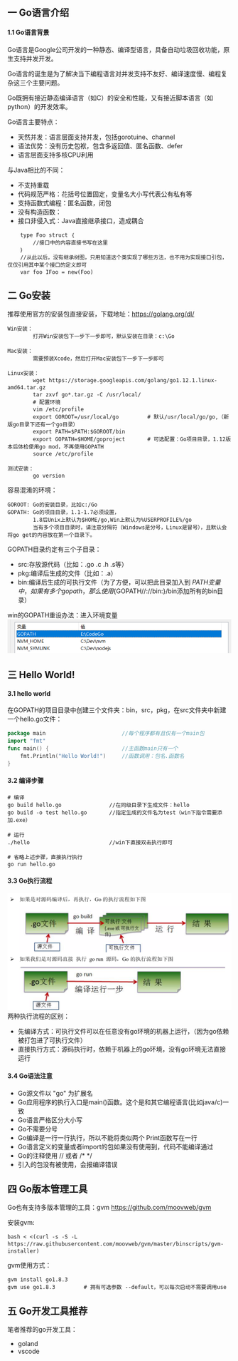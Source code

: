 ## 一 Go语言介绍

####  1.1 Go语言背景

Go语言是Google公司开发的一种静态、编译型语言，具备自动垃圾回收功能，原生支持并发开发。   

Go语言的诞生是为了解决当下编程语言对并发支持不友好、编译速度慢、编程复杂这三个主要问题。   

Go既拥有接近静态编译语言（如C）的安全和性能，又有接近脚本语言（如python）的开发效率。   

Go语言主要特点：
 - 天然并发：语言层面支持并发，包括gorotuine、channel
 - 语法优势：没有历史包袱，包含多返回值、匿名函数、defer
 - 语言层面支持多核CPU利用

与Java相比的不同：
- 不支持重载
- 代码规范严格：花括号位置固定，变量名大小写代表公有私有等
- 支持函数式编程：匿名函数，闭包
- 没有构造函数：
- 接口非侵入式：Java直接继承接口，造成耦合

```
    type Foo struct ｛		
        //接口中的内容直接书写在这里
    ｝
    //从此以后，没有继承树图，只用知道这个类实现了哪些方法，也不用为实现接口引包，仅仅引用其中某个接口的定义即可
    var foo IFoo = new(Foo)   
```

## 二  Go安装

推荐使用官方的安装包直接安装，下载地址：https://golang.org/dl/  

```
Win安装：
        打开Win安装包下一步下一步即可，默认安装在目录：c:\Go

Mac安装：
        需要预装Xcode，然后打开Mac安装包下一步下一步即可  

Linux安装：
        wget https://storage.googleapis.com/golang/go1.12.1.linux-amd64.tar.gz
        tar zxvf go*.tar.gz -C /usr/local/ 
        # 配置环境
        vim /etc/profile
        export GOROOT=/usr/local/go         # 默认/usr/local/go/go,（新版go目录下还有一个go目录）
        export PATH=$PATH:$GOROOT/bin
        export GOPATH=$HOME/goproject       # 可选配置：Go项目目录，1.12版本后体检使用go mod，不再使用GOPATH
​        source /etc/profile 

测试安装： 
        go version
```

容易混淆的环境：
```
GOROOT: Go的安装目录，比如c:/Go
GOPATH: Go的项目目录，1.1-1.7必须设置，
        1.8后Unix上默认为$HOME/go,Win上默认为%USERPROFILE%/go
        当有多个项目目录时，请注意分隔符（Windows是分号，Linux是冒号），且默认会将go get的内容放在第一个目录下。
```


GOPATH目录约定有三个子目录：
- src:存放源代码（比如：.go .c .h .s等）
- pkg:编译后生成的文件（比如：.a）
- bin:编译后生成的可执行文件（为了方便，可以把此目录加入到 $PATH 变量中，如果有多个gopath，那么使用${GOPATH//://bin:}/bin添加所有的bin目录）

win的GOPATH重设办法：进入环境变量
![](/images/Golang/安装-01.png)

## 三  Hello World!

#### 3.1 hello world

在GOPATH的项目目录中创建三个文件夹：bin，src，pkg，在src文件夹中新建一个hello.go文件：
```go
package main                        //每个程序都有且仅有一个main包
import "fmt"                       
func main() {                       //主函数main只有一个
    fmt.Println("Hello World!")     //函数调用：包名.函数名
}
```

#### 3.2 编译步骤

```
# 编译
go build hello.go               //在同级目录下生成文件：hello
go build -o test hello.go       //指定生成的文件名为test（win下指令需要添加.exe）

# 运行
./hello                         //win下直接双击执行即可

# 省略上述步骤，直接执行执行
go run hello.go         
```

#### 3.3 Go执行流程

![](/images/Golang/语法-00.png)
两种执行流程的区别：  
- 先编译方式：可执行文件可以在任意没有go环境的机器上运行，（因为go依赖被打包进了可执行文件）
- 直接执行方式：源码执行时，依赖于机器上的go环境，没有go环境无法直接运行

#### 3.4 Go语法注意

- Go源文件以 "go" 为扩展名
- Go应用程序的执行入口是main()函数。这个是和其它编程语言(比如java/c)一致
- Go语言严格区分大小写
- Go不需要分号
- Go编译是一行一行执行，所以不能将类似两个 Print函数写在一行
- Go语言定义的变量或者import的包如果没有使用到，代码不能编译通过
- Go的注释使用 // 或者 /*  */
- 引入的包没有被使用，会报编译错误

## 四 Go版本管理工具

Go也有支持多版本管理的工具：gvm  https://github.com/moovweb/gvm  

安装gvm:
```
bash < <(curl -s -S -L https://raw.githubusercontent.com/moovweb/gvm/master/binscripts/gvm-installer)
```  

gvm使用方式：
```
gvm install go1.8.3
gvm use go1.8.3         # 拥有可选参数 --default，可以每次启动不需要调用use
```

## 五 Go开发工具推荐

笔者推荐的go开发工具：
- goland
- vscode





